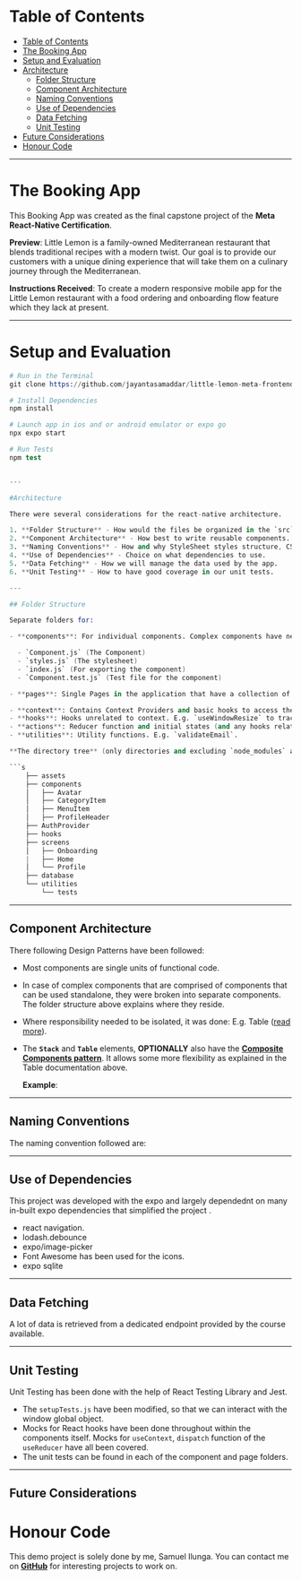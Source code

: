 # Table of Contents

- [Table of Contents](#table-of-contents)
- [The Booking App](#the-booking-app)
- [Setup and Evaluation](#setup-and-evaluation)
- [Architecture](#architecture)
  - [Folder Structure](#folder-structure)
  - [Component Architecture](#component-architecture)
  - [Naming Conventions](#naming-conventions)
  - [Use of Dependencies](#use-of-dependencies)
  - [Data Fetching](#data-fetching)
  - [Unit Testing](#unit-testing)
- [Future Considerations](#future-considerations)
- [Honour Code](#honour-code)

---

# The Booking App

This Booking App was created as the final capstone project of the **Meta React-Native Certification**.

**Preview**: Little Lemon is a family-owned Mediterranean restaurant that blends traditional recipes with a modern twist. Our goal is to provide our customers with a unique dining experience that will take them on a culinary journey through the Mediterranean.

**Instructions Received**: To create a modern responsive mobile app for the Little Lemon restaurant with a food ordering and onboarding flow feature which they lack at present.

---

# Setup and Evaluation

```s
# Run in the Terminal
git clone https://github.com/jayantasamaddar/little-lemon-meta-frontend-capstone.git folder

# Install Dependencies
npm install

# Launch app in ios and or android emulator or expo go
npx expo start

# Run Tests
npm test


---

#Architecture

There were several considerations for the react-native architecture.

1. **Folder Structure** - How would the files be organized in the `src` folder.
2. **Component Architecture** - How best to write reusable components.
3. **Naming Conventions** - How and why StyleSheet styles structure, CSS Variables are named so.
4. **Use of Dependencies** - Choice on what dependencies to use.
5. **Data Fetching** - How we will manage the data used by the app.
6. **Unit Testing** - How to have good coverage in our unit tests.

---

## Folder Structure

Separate folders for:

- **components**: For individual components. Complex components have nested `components` folder. The component folder has 4 files usually (some components are auto-tested without having to create a separate test file. Thus a single folder inside the `components` folder is all inclusive as a single Unit having the Renderer, the stylesheet and the unit test.

  - `Component.js` (The Component)
  - `styles.js` (The stylesheet)
  - `index.js` (For exporting the component)
  - `Component.test.js` (Test file for the component)

- **pages**: Single Pages in the application that have a collection of these components laid out in different ways. The individual pages in the `pages` folder, may further optionally have a `components` (which represent sections, e.g. `Testimonials`) and optionally, a `pages` (for nested pages) folder in them.

- **context**: Contains Context Providers and basic hooks to access the Context data.
- **hooks**: Hooks unrelated to context. E.g. `useWindowResize` to track resizing the window.
- **actions**: Reducer function and initial states (and any hooks related to them)
- **utilities**: Utility functions. E.g. `validateEmail`.

**The directory tree** (only directories and excluding `node_modules` and `coverage`):

```s
    ├── assets
    ├── components
    │   ├── Avatar
    │   ├── CategoryItem
    │   ├── MenuItem
    │   ├── ProfileHeader
    ├── AuthProvider
    ├── hooks
    ├── screens
    │   ├── Onboarding
    |   ├── Home
    │   └── Profile
    ├── database
    └── utilities
        └── tests
```

---

## Component Architecture

There following Design Patterns have been followed:

- Most components are single units of functional code.
- In case of complex components that are comprised of components that can be used standalone, they were broken into separate components. The folder structure above explains where they reside.

- Where responsibility needed to be isolated, it was done: E.g. Table ([read more]('./src/components/../../../src/components/Table/README.md')).

- The **`Stack`** and **`Table`** elements, **OPTIONALLY** also have the **[Composite Components pattern](https://betterprogramming.pub/compound-component-design-pattern-in-react-34b50e32dea0)**. It allows some more flexibility as explained in the Table documentation above.

  **Example**:


---

## Naming Conventions

The naming convention followed are:


---

## Use of Dependencies

This project was developed with the expo and largely dependednt on many in-built expo dependencies that simplified the project  .

- react navigation.
- lodash.debounce
- expo/image-picker
- Font Awesome has been used for the icons.
- expo sqlite

---

## Data Fetching

A lot of data is retrieved from a dedicated endpoint provided by the course available.

---

## Unit Testing

Unit Testing has been done with the help of React Testing Library and Jest.

- The `setupTests.js` have been modified, so that we can interact with the window global object.
- Mocks for React hooks have been done throughout within the components itself. Mocks for `useContext`, `dispatch` function of the `useReducer` have all been covered.
- The unit tests can be found in each of the component and page folders.

---
## Future Considerations


# Honour Code

This demo project is solely done by me, Samuel Ilunga. You can contact me on **[GitHub](https://www.github.com/SaintSlim)** for interesting projects to work on.
